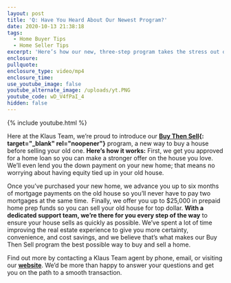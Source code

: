 ```yaml
---
layout: post
title: 'Q: Have You Heard About Our Newest Program?'
date: 2020-10-13 21:38:18
tags:
  - Home Buyer Tips
  - Home Seller Tips
excerpt: 'Here’s how our new, three-step program takes the stress out of real estate.'
enclosure:
pullquote:
enclosure_type: video/mp4
enclosure_time:
use_youtube_image: false
youtube_alternate_image: /uploads/yt.PNG
youtube_code: wD_V4fPaI_4
hidden: false
---
```


{% include youtube.html %}

Here at the Klaus Team, we’re proud to introduce our **[Buy Then Sell](https://www.klausteam.com/buy-then-sell/){: target="_blank" rel="noopener"}** program, a new way to buy a house before selling your old one. **Here’s how it works:** First, we get you approved for a home loan so you can make a stronger offer on the house you love. We’ll even lend you the down payment on your new home; that means no worrying about having equity tied up in your old house.&nbsp;

Once you’ve purchased your new home, we advance you up to six months of mortgage payments on the old house so you’ll never have to pay two mortgages at the same time.&nbsp; Finally, we offer you up to $25,000 in prepaid home prep funds so you can sell your old house for top dollar. **With a dedicated support team, we’re there for you every step of the way** to ensure your house sells as quickly as possible. We’ve spent a lot of time improving the real estate experience to give you more certainty, convenience, and cost savings, and we believe that’s what makes our Buy Then Sell program the best possible way to buy and sell a home.&nbsp;

Find out more by contacting a Klaus Team agent by phone, email, or visiting our **[website](https://www.klausteam.com/)**. We’d be more than happy to answer your questions and get you on the path to a smooth transaction.